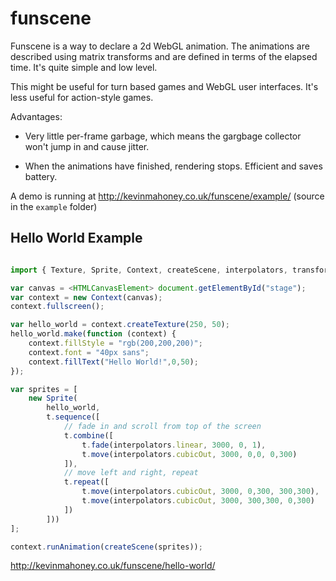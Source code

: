 # funscene

Funscene is a way to declare a 2d WebGL animation. The animations are
described using matrix transforms and are defined in terms of the
elapsed time. It's quite simple and low level.

This might be useful for turn based games and WebGL user
interfaces. It's less useful for action-style games.

Advantages:

* Very little per-frame garbage, which means the gargbage collector
  won't jump in and cause jitter.

* When the animations have finished, rendering stops. Efficient and
  saves battery.

A demo is running at http://kevinmahoney.co.uk/funscene/example/ (source in the `example` folder)

## Hello World Example

```javascript

import { Texture, Sprite, Context, createScene, interpolators, transformers as t } from 'funscene'

var canvas = <HTMLCanvasElement> document.getElementById("stage");
var context = new Context(canvas);
context.fullscreen();

var hello_world = context.createTexture(250, 50);
hello_world.make(function (context) {
    context.fillStyle = "rgb(200,200,200)";
    context.font = "40px sans";
    context.fillText("Hello World!",0,50);
});

var sprites = [
    new Sprite(
        hello_world,
        t.sequence([
            // fade in and scroll from top of the screen
            t.combine([
                t.fade(interpolators.linear, 3000, 0, 1),
                t.move(interpolators.cubicOut, 3000, 0,0, 0,300)
            ]),
            // move left and right, repeat
            t.repeat([
                t.move(interpolators.cubicOut, 3000, 0,300, 300,300),
                t.move(interpolators.cubicOut, 3000, 300,300, 0,300)
            ])
        ]))
];

context.runAnimation(createScene(sprites));

```

http://kevinmahoney.co.uk/funscene/hello-world/

